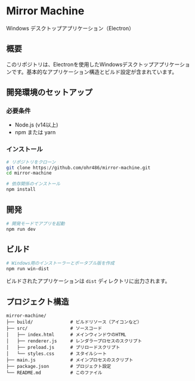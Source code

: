 # Mirror Machine

Windows デスクトップアプリケーション（Electron）

## 概要

このリポジトリは、Electronを使用したWindowsデスクトップアプリケーションです。基本的なアプリケーション構造とビルド設定が含まれています。

## 開発環境のセットアップ

### 必要条件

- Node.js (v14以上)
- npm または yarn

### インストール

```bash
# リポジトリをクローン
git clone https://github.com/ohr486/mirror-machine.git
cd mirror-machine

# 依存関係のインストール
npm install
```

## 開発

```bash
# 開発モードでアプリを起動
npm run dev
```

## ビルド

```bash
# Windows用のインストーラーとポータブル版を作成
npm run win-dist
```

ビルドされたアプリケーションは `dist` ディレクトリに出力されます。

## プロジェクト構造

```
mirror-machine/
├── build/              # ビルドリソース（アイコンなど）
├── src/                # ソースコード
│   ├── index.html      # メインウィンドウのHTML
│   ├── renderer.js     # レンダラープロセスのスクリプト
│   ├── preload.js      # プリロードスクリプト
│   └── styles.css      # スタイルシート
├── main.js             # メインプロセスのスクリプト
├── package.json        # プロジェクト設定
└── README.md           # このファイル
```
